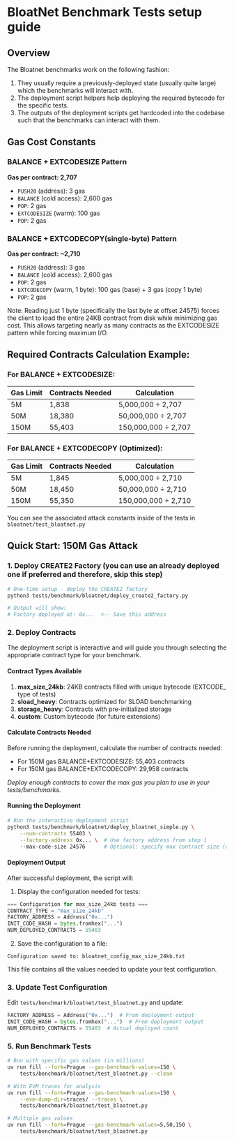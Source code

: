 # BloatNet Benchmark Tests setup guide

## Overview

The Bloatnet benchmarks work on the following fashion:
1. They usually require a previously-deployed state (usually quite large) which the benchmarks
will interact with.
2. The deployment script helpers help deploying the required bytecode for the specific tests.
3. The outputs of the deployment scripts get hardcoded into the codebase such that the benchmarks can interact with them.

## Gas Cost Constants

### BALANCE + EXTCODESIZE Pattern
**Gas per contract: 2,707**
- `PUSH20` (address): 3 gas
- `BALANCE` (cold access): 2,600 gas
- `POP`: 2 gas
- `EXTCODESIZE` (warm): 100 gas
- `POP`: 2 gas

### BALANCE + EXTCODECOPY(single-byte) Pattern 
**Gas per contract: ~2,710**
- `PUSH20` (address): 3 gas
- `BALANCE` (cold access): 2,600 gas
- `POP`: 2 gas
- `EXTCODECOPY` (warm, 1 byte): 100 gas (base) + 3 gas (copy 1 byte)
- `POP`: 2 gas

Note: Reading just 1 byte (specifically the last byte at offset 24575) forces the client
to load the entire 24KB contract from disk while minimizing gas cost. This allows
targeting nearly as many contracts as the EXTCODESIZE pattern while forcing maximum I/O.

## Required Contracts Calculation Example:

### For BALANCE + EXTCODESIZE:
| Gas Limit | Contracts Needed | Calculation         |
| --------- | ---------------- | ------------------- |
| 5M        | 1,838            | 5,000,000 ÷ 2,707   |
| 50M       | 18,380           | 50,000,000 ÷ 2,707  |
| 150M      | 55,403           | 150,000,000 ÷ 2,707 |

### For BALANCE + EXTCODECOPY (Optimized):
| Gas Limit | Contracts Needed | Calculation         |
| --------- | ---------------- | ------------------- |
| 5M        | 1,845            | 5,000,000 ÷ 2,710   |
| 50M       | 18,450           | 50,000,000 ÷ 2,710  |
| 150M      | 55,350           | 150,000,000 ÷ 2,710 |

You can see the associated attack constants inside of the tests in `bloatnet/test_bloatnet.py`

## Quick Start: 150M Gas Attack

### 1. Deploy CREATE2 Factory (you can use an already deployed one if preferred and therefore, skip this step)

```bash
# One-time setup - deploy the CREATE2 factory
python3 tests/benchmark/bloatnet/deploy_create2_factory.py

# Output will show:
# Factory deployed at: 0x...  <-- Save this address
```

### 2. Deploy Contracts

The deployment script is interactive and will guide you through selecting the appropriate contract type for your benchmark.

#### Contract Types Available

1. **max_size_24kb**: 24KB contracts filled with unique bytecode (EXTCODE_ type of tests)
2. **sload_heavy**: Contracts optimized for SLOAD benchmarking
3. **storage_heavy**: Contracts with pre-initialized storage
4. **custom**: Custom bytecode (for future extensions)

#### Calculate Contracts Needed

Before running the deployment, calculate the number of contracts needed:
- For 150M gas BALANCE+EXTCODESIZE: 55,403 contracts
- For 150M gas BALANCE+EXTCODECOPY: 29,958 contracts

_Deploy enough contracts to cover the max gas you plan to use in your tests/benchmarks._

#### Running the Deployment

```bash
# Run the interactive deployment script
python3 tests/benchmark/bloatnet/deploy_bloatnet_simple.py \
    --num-contracts 55403 \
    --factory-address 0x... \  # Use factory address from step 1
    --max-code-size 24576      # Optional: specify max contract size (default: 24576)
```

#### Deployment Output

After successful deployment, the script will:

1. Display the configuration needed for tests:
```python
=== Configuration for max_size_24kb tests ===
CONTRACT_TYPE = "max_size_24kb"
FACTORY_ADDRESS = Address("0x...")
INIT_CODE_HASH = bytes.fromhex("...")
NUM_DEPLOYED_CONTRACTS = 55403
```

2. Save the configuration to a file:
```
Configuration saved to: bloatnet_config_max_size_24kb.txt
```

This file contains all the values needed to update your test configuration.

### 3. Update Test Configuration

Edit `tests/benchmark/bloatnet/test_bloatnet.py` and update:

```python
FACTORY_ADDRESS = Address("0x...")  # From deployment output
INIT_CODE_HASH = bytes.fromhex("...")  # From deployment output
NUM_DEPLOYED_CONTRACTS = 55403  # Actual deployed count
```

### 5. Run Benchmark Tests

```bash
# Run with specific gas values (in millions)
uv run fill --fork=Prague --gas-benchmark-values=150 \
    tests/benchmark/bloatnet/test_bloatnet.py --clean

# With EVM traces for analysis
uv run fill --fork=Prague --gas-benchmark-values=150 \
    --evm-dump-dir=traces/ --traces \
    tests/benchmark/bloatnet/test_bloatnet.py

# Multiple gas values
uv run fill --fork=Prague --gas-benchmark-values=5,50,150 \
    tests/benchmark/bloatnet/test_bloatnet.py
```

